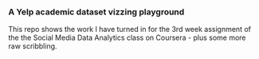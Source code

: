 ### A Yelp academic dataset vizzing playground 

This repo shows the work I have turned in for the 3rd week assignment of the the Social Media Data Analytics class on Coursera - plus some more raw scribbling.
